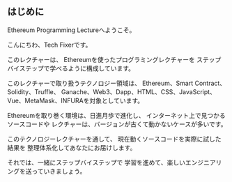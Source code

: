 ## はじめに

Ethereum Programming Lectureへようこそ。

こんにちわ、Tech Fixerです。

このレクチャーは、
Ethereumを使ったプログラミングレクチャーを
ステップバイステップで学べるように構成しています。

このレクチャーで取り扱うテクノロジー領域は、
Ethereum、Smart Contract、Solidity、Truffle、
Ganache、Web3、Dapp、HTML、CSS、JavaScript、
Vue、MetaMask、INFURAを対象としています。


Ethereumを取り巻く環境は、日進月歩で進化し、
インターネット上で見つかるソースコードや
レクチャーは、バージョンが古くて動かないケースが多いです。

このテクノロジーレクチャーを通して、
現在動くソースコードを実際に試した結果を
整理体系化してあなたにお届けします。

それでは、一緒にステップバイステップで
学習を進めて、楽しいエンジニアリングを送っていきましょう。

